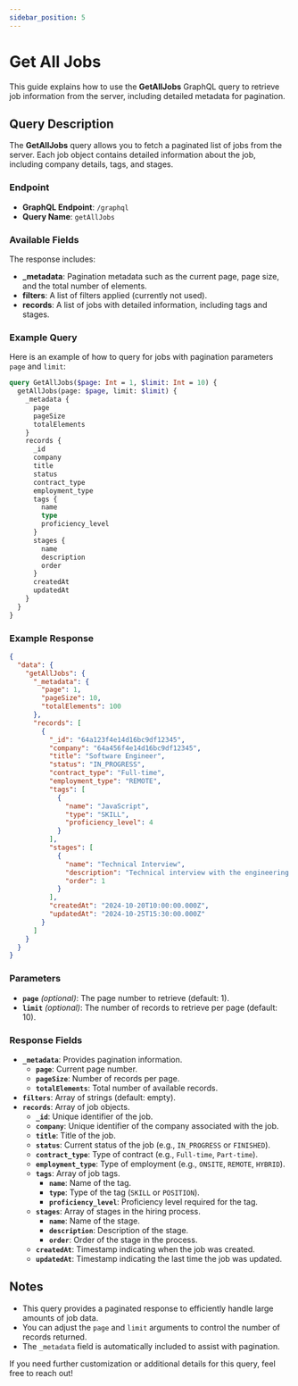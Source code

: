```yaml
---
sidebar_position: 5
---
```


# Get All Jobs

This guide explains how to use the **GetAllJobs** GraphQL query to retrieve job information from the server, including detailed metadata for pagination.

## Query Description

The **GetAllJobs** query allows you to fetch a paginated list of jobs from the server. Each job object contains detailed information about the job, including company details, tags, and stages.

### Endpoint

- **GraphQL Endpoint**: `/graphql`
- **Query Name**: `getAllJobs`

### Available Fields

The response includes:
- **_metadata**: Pagination metadata such as the current page, page size, and the total number of elements.
- **filters**: A list of filters applied (currently not used).
- **records**: A list of jobs with detailed information, including tags and stages.

### Example Query

Here is an example of how to query for jobs with pagination parameters `page` and `limit`:

```graphql
query GetAllJobs($page: Int = 1, $limit: Int = 10) {
  getAllJobs(page: $page, limit: $limit) {
    _metadata {
      page
      pageSize
      totalElements
    }
    records {
      _id
      company
      title
      status
      contract_type
      employment_type
      tags {
        name
        type
        proficiency_level
      }
      stages {
        name
        description
        order
      }
      createdAt
      updatedAt
    }
  }
}
```

### Example Response

```json
{
  "data": {
    "getAllJobs": {
      "_metadata": {
        "page": 1,
        "pageSize": 10,
        "totalElements": 100
      },
      "records": [
        {
          "_id": "64a123f4e14d16bc9df12345",
          "company": "64a456f4e14d16bc9df12345",
          "title": "Software Engineer",
          "status": "IN_PROGRESS",
          "contract_type": "Full-time",
          "employment_type": "REMOTE",
          "tags": [
            {
              "name": "JavaScript",
              "type": "SKILL",
              "proficiency_level": 4
            }
          ],
          "stages": [
            {
              "name": "Technical Interview",
              "description": "Technical interview with the engineering team",
              "order": 1
            }
          ],
          "createdAt": "2024-10-20T10:00:00.000Z",
          "updatedAt": "2024-10-25T15:30:00.000Z"
        }
      ]
    }
  }
}
```

### Parameters

- **`page`** _(optional)_: The page number to retrieve (default: 1).
- **`limit`** _(optional)_: The number of records to retrieve per page (default: 10).

### Response Fields

- **`_metadata`**: Provides pagination information.
  - **`page`**: Current page number.
  - **`pageSize`**: Number of records per page.
  - **`totalElements`**: Total number of available records.
- **`filters`**: Array of strings (default: empty).
- **`records`**: Array of job objects.
  - **`_id`**: Unique identifier of the job.
  - **`company`**: Unique identifier of the company associated with the job.
  - **`title`**: Title of the job.
  - **`status`**: Current status of the job (e.g., `IN_PROGRESS` or `FINISHED`).
  - **`contract_type`**: Type of contract (e.g., `Full-time`, `Part-time`).
  - **`employment_type`**: Type of employment (e.g., `ONSITE`, `REMOTE`, `HYBRID`).
  - **`tags`**: Array of job tags.
    - **`name`**: Name of the tag.
    - **`type`**: Type of the tag (`SKILL` or `POSITION`).
    - **`proficiency_level`**: Proficiency level required for the tag.
  - **`stages`**: Array of stages in the hiring process.
    - **`name`**: Name of the stage.
    - **`description`**: Description of the stage.
    - **`order`**: Order of the stage in the process.
  - **`createdAt`**: Timestamp indicating when the job was created.
  - **`updatedAt`**: Timestamp indicating the last time the job was updated.

## Notes

- This query provides a paginated response to efficiently handle large amounts of job data.
- You can adjust the `page` and `limit` arguments to control the number of records returned.
- The `_metadata` field is automatically included to assist with pagination.

If you need further customization or additional details for this query, feel free to reach out!

